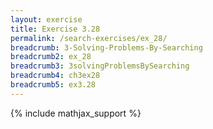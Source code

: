 ```yaml
---
layout: exercise
title: Exercise 3.28
permalink: /search-exercises/ex_28/
breadcrumb: 3-Solving-Problems-By-Searching
breadcrumb2: ex_28
breadcrumb3: 3solvingProblemsBySearching
breadcrumb4: ch3ex28
breadcrumb5: ex3.28
---
```


{% include mathjax_support %}

